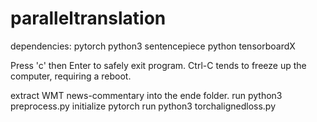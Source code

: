 # paralleltranslation
dependencies:
pytorch
python3
sentencepiece python
tensorboardX

Press 'c' then Enter to safely exit program. Ctrl-C tends to freeze up the computer, requiring a reboot.

extract WMT news-commentary into the ende folder.
run python3 preprocess.py
initialize pytorch
run python3 torchalignedloss.py
